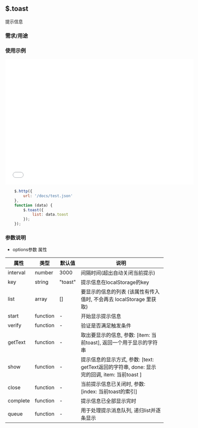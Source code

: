 ## $.toast
提示信息

### 需求/用途

### 使用示例

<div class="iframe-box" style="padding-bottom: 400px;position: relative; z-index: 99999;">
<iframe src="html/toast.html#toast" style="border: 0;width: 100%;min-width: 600px;min-height: 400px; position: absolute;"></iframe>
</div>

``` js
    $.http({
        url: '/docs/test.json'
    },
    function (data) {
        $.toast({
            list: data.toast
        });
    });
```

### 参数说明

 - options参数 属性

|属性|类型|默认值|说明|
|--|--|--|--|
| interval | number | 3000 | 间隔时间(超出自动关闭当前提示) |
| key | string | "toast" | 提示信息在localStorage的key |
| list | array | [] | 要显示的信息的列表 (该属性有传入值时, 不会再去 localStorage 里获取) |
| start | function | - | 开始显示提示信息 |
| verify | function | - | 验证是否满足触发条件 |
| getText | function | - | 取出要显示的信息, 参数: [item: 当前toast], 返回一个用于显示的字符串 |
| show | function | - | 提示信息的显示方式, 参数: [text: getText返回的字符串, done: 显示完的回调, item: 当前toast ] |
| close | function | - | 当前提示信息已关闭时, 参数: [index: 当前toast的索引] |
| complete | function | - | 提示信息已全部显示完时 |
| queue | function | - | 用于处理提示消息队列, 递归list并逐条显示 |


